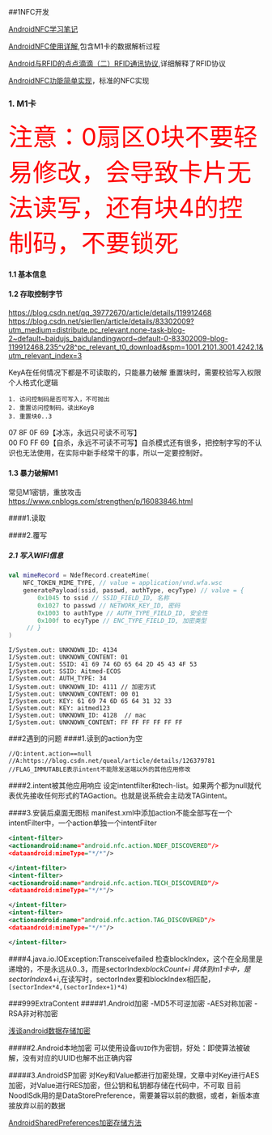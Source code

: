 ##1NFC开发

[AndroidNFC学习笔记](https://juejin.cn/post/7075257574131499038)

[AndroidNFC使用详解](https://blog.csdn.net/u011082160/article/details/89146192),包含M1卡的数据解析过程

[Android与RFID的点点滴滴（二）RFID通讯协议](https://blog.csdn.net/qq_32368129/article/details/114312929),详细解释了RFID协议

[AndroidNFC功能简单实现](https://www.jianshu.com/p/cf36c214f2a8)，标准的NFC实现

### 1. M1卡

<font color=red bold=true size = 13> 注意：0扇区0块不要轻易修改，会导致卡片无法读写，还有块4的控制码，不要锁死 </font>

#### 1.1 基本信息

#### 1.2 存取控制字节
https://blog.csdn.net/qq_39772670/article/details/119912468
https://blog.csdn.net/sierllen/article/details/83302009?utm_medium=distribute.pc_relevant.none-task-blog-2~default~baidujs_baidulandingword~default-0-83302009-blog-119912468.235^v28^pc_relevant_t0_download&spm=1001.2101.3001.4242.1&utm_relevant_index=3

KeyA在任何情况下都是不可读取的，只能暴力破解 
重置块时，需要校验写入权限   
个人格式化逻辑
~~~
1. 访问控制码是否可写入，不可抛出
2. 重置访问控制码，读出KeyB
3. 重置块0..3
~~~

07 8F 0F 69【冰冻，永远只可读不可写】  
00 F0 FF 69【自杀，永远不可读不可写】自杀模式还有很多，把控制字写的不认识也无法使用，在实际中新手经常干的事，所以一定要控制好。

#### 1.3 暴力破解M1
常见M1密钥，重放攻击
https://www.cnblogs.com/strengthen/p/16083846.html


####1.读取

####2.覆写

##### 2.1 写入WIFI信息
~~~kotlin
val mimeRecord = NdefRecord.createMime(
    NFC_TOKEN_MIME_TYPE, // value = application/vnd.wfa.wsc
    generatePayload(ssid, passwd, authType, ecyType) // value = {
        0x1045 to ssid // SSID_FIELD_ID, 名称
        0x1027 to passwd // NETWORK_KEY_ID, 密码
        0x1003 to authType // AUTH_TYPE_FIELD_ID, 安全性
        0x100f to ecyType // ENC_TYPE_FIELD_ID, 加密类型
     // }
)
~~~

~~~
I/System.out: UNKNOWN_ID: 4134
I/System.out: UNKNOWN_CONTENT: 01
I/System.out: SSID: 41 69 74 6D 65 64 2D 45 43 4F 53
I/System.out: SSID: Aitmed-ECOS
I/System.out: AUTH_TYPE: 34
I/System.out: UNKNOWN_ID: 4111 // 加密方式
I/System.out: UNKNOWN_CONTENT: 00 01
I/System.out: KEY: 61 69 74 6D 65 64 31 32 33
I/System.out: KEY: aitmed123
I/System.out: UNKNOWN_ID: 4128  // mac
I/System.out: UNKNOWN_CONTENT: FF FF FF FF FF FF
~~~


###2遇到的问题
####1.读到的action为空
~~~
//Q:intent.action==null
//A:https://blog.csdn.net/queal/article/details/126379781
//FLAG_IMMUTABLE表示intent不能除发送端以外的其他应用修改
~~~

####2.intent被其他应用响应
设定intentfilter和tech-list。如果两个都为null就代表优先接收任何形式的TAGaction。也就是说系统会主动发TAGintent。

####3.安装后桌面无图标
manifest.xml中添加action不能全部写在一个intentFilter中，一个action单独一个intentFilter
~~~xml
<intent-filter>
<actionandroid:name="android.nfc.action.NDEF_DISCOVERED"/>
<dataandroid:mimeType="*/*"/>

</intent-filter>
<intent-filter>
<actionandroid:name="android.nfc.action.TECH_DISCOVERED"/>
<dataandroid:mimeType="*/*"/>

</intent-filter>
<intent-filter>
<actionandroid:name="android.nfc.action.TAG_DISCOVERED"/>
<dataandroid:mimeType="*/*"/>

</intent-filter>
~~~


####4.java.io.IOException:Transceivefailed
检查blockIndex，这个在全局里是递增的，不是永远从0..3，而是sectorIndex*blockCount+i
具体到m1卡中，是sectorIndex*4+i,在读写时，sectorIndex要和blockIndex相匹配，<code>[sectorIndex*4,(sectorIndex+1)*4)</code>



###999ExtraContent
#####1.Android加密
-MD5不可逆加密
-AES对称加密
-RSA非对称加密

[浅谈android数据存储加密](https://blog.csdn.net/say_from_wen/article/details/77870849)

#####2.Android本地加密
可以使用设备<code>UUID</code>作为密钥，好处：即使算法被破解，没有对应的UUID也解不出正确内容

#####3.AndroidSP加密
对Key和Value都进行加密处理，文章中对Key进行AES加密，对Value进行RES加密，但公钥和私钥都存储在代码中，不可取
目前NoodlSdk用的是DataStorePreference，需要兼容以前的数据，或者，新版本直接放弃以前的数据

[AndroidSharedPreferences加密存储方法](https://blog.csdn.net/fitaotao/article/details/110649420)


